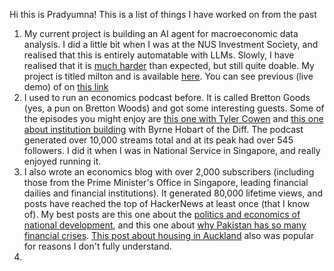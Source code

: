 Hi this is Pradyumna! This is a list of things I have worked on from the past
1. My current project is building an AI agent for macroeconomic data analysis. I did a little bit when I was at the NUS Investment Society, and realised that this is entirely automatable with LLMs. Slowly, I have realised that it is [much harder](https://xkcd.com/1319/) than expected, but still quite doable. My project is titled milton and is available [here](https://github.com/pradyuprasad/milton).  You can see previous (live demo) of on [this link](https://sgdataproject-frontend.onrender.com/)
2. I used to run an economics podcast before. It is called Bretton Goods (yes, a pun on Bretton Woods) and got some interesting guests. Some of the episodes you might enjoy are [this one with Tyler Cowen](https://open.spotify.com/episode/2khX9W0OdwF3viAYSnnYe5) and [this one about institution building](https://open.spotify.com/episode/7at3bJxuBfo4f8XeOXyTmD) with Byrne Hobart of the Diff. The podcast generated over 10,000 streams total and at its peak had over 545 followers. I did it when I was in National Service in Singapore, and really enjoyed running it.
3. I also wrote an economics blog with over 2,000 subscribers (including those from the Prime Minister's Office in Singapore, leading financial dailies and financial institutions). It generated 80,000 lifetime views, and posts have reached the top of HackerNews at least once (that I know of). My best posts are this one about the [politics and economics of national development](https://brettongoods.substack.com/p/gambling-on-development-review), and this one about [why Pakistan has so many financial crises](https://brettongoods.substack.com/p/pakistans-next-crisis-is-guaranteed). [This post about housing in Auckland](https://brettongoods.substack.com/p/the-high-cost-of-expensive-housing) also was popular for reasons I don't fully understand. 
4. 
